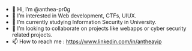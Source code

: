 - 👋 Hi, I’m @anthea-pr0g
- 👀 I’m interested in Web development, CTFs, UIUX.
- 🌱 I’m currently studying Information Security in University.
- 💞️ I’m looking to collaborate on projects like webapps or cyber security related projects.
- 📫 How to reach me : https://www.linkedin.com/in/antheayip
